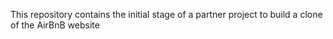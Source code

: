 This repository contains the initial stage of a partner project to build a clone of the AirBnB website
